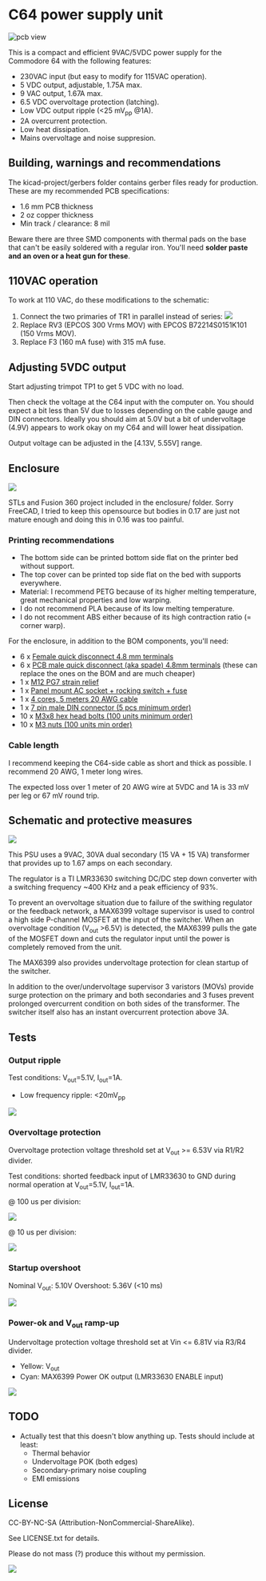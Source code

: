 # C64 power supply unit

![pcb view](img/psu01.jpeg)

This is a compact and efficient 9VAC/5VDC power supply for the Commodore 64 with the following features:

* 230VAC input (but easy to modify for 115VAC operation).
* 5 VDC output, adjustable, 1.75A max.
* 9 VAC output, 1.67A max.
* 6.5 VDC overvoltage protection (latching).
* Low VDC output ripple (<25 mV<sub>pp</sub> @1A).
* 2A overcurrent protection.
* Low heat dissipation.
* Mains overvoltage and noise suppresion.

## Building, warnings and recommendations

The kicad-project/gerbers folder contains gerber files ready for production. These are my recommended PCB specifications:

* 1.6 mm PCB thickness
* 2 oz copper thickness
* Min track / clearance: 8 mil

Beware there are three SMD components with thermal pads on the base that can't be easily soldered with a regular iron. You'll need **solder paste and an oven or a heat gun for these**.

## 110VAC operation

To work at 110 VAC, do these modifications to the schematic:

1. Connect the two primaries of TR1 in parallel instead of series:
![](img/myrra_115_230v.png)
2. Replace RV3 (EPCOS 300 Vrms MOV) with EPCOS B72214S0151K101 (150 Vrms MOV).
3. Replace F3 (160 mA fuse) with 315 mA fuse.

## Adjusting 5VDC output

Start adjusting trimpot TP1 to get 5 VDC with no load.

Then check the voltage at the C64 input with the computer on. You should expect a bit less than 5V due to losses depending on the cable gauge and DIN connectors. Ideally you should aim at 5.0V but a bit of undervoltage (4.9V) appears to work okay on my C64 and will lower heat dissipation.

Output voltage can be adjusted in the [4.13V, 5.55V] range.


## Enclosure

![](img/enclosure.png)

STLs and Fusion 360 project included in the enclosure/ folder. Sorry FreeCAD, I tried to keep this opensource but bodies in 0.17 are just not mature enough and doing this in 0.16 was too painful.

### Printing recommendations

* The bottom side can be printed bottom side flat on the printer bed without support.
* The top cover can be printed top side flat on the bed with supports everywhere.
* Material: I recommend PETG because of its higher melting temperature, great mechanical properties and low warping.
* I do not recommend PLA because of its low melting temperature.
* I do not recomment ABS either because of its high contraction ratio (= corner warp).

For the enclosure, in addition to the BOM components, you'll need:

* 6 x [Female quick disconnect 4.8 mm terminals](https://www.aliexpress.com/item/Free-shipping-100pcs-lot-4-8-insert-the-plug-spring-sheathed-wire-terminal-connector-cold-pressed/32593657279.html)
* 6 x [PCB male quick disconnect (aka spade) 4.8mm terminals](https://www.aliexpress.com/item/100pcs-4-8-Inserts-Plug-Spring-Terminal-PCB-Solder-lug-type-thickness-0-8mm-two-legs/32707189841.html) (these can replace the ones on the BOM and are much cheaper)
* 1 x [M12 PG7 strain relief](https://www.aliexpress.com/item/10pcs-Waterproof-M16-PG9-M12-PG7-Cable-Connectors-Spiral-Strain-Relief-Protector/32923675313.html)
* 1 x [Panel mount AC socket + rocking switch + fuse](https://www.aliexpress.com/item/Power-Rocker-Switch-IEC-3-Pin-320-C14-Inlet-Power-Sockets-Switch-Connector-Plug-10A-250V/32802047471.html)
* 1 x [4 cores, 5 meters 20 AWG cable](https://www.aliexpress.com/item/20-AWG-0-5MM2-RVV-2-3-4-5-6-7-8-10-12-14-16/32921926304.html)
* 1 x [7 pin male DIN connector (5 pcs minimum order)](https://www.aliexpress.com/item/5pcs-DIN-male-Plug-Connector-7-Pin-with-Plastic-Handle/32386538198.html)
* 10 x [M3x8 hex head bolts (100 units minimum order)](https://www.aliexpress.com/store/product/Free-Shipping-100pcs-Lot-Metric-Thread-DIN912-M3x8-mm-M3-8-mm-304-Stainless-Steel-Hex/3094064_32851042824.html)
* 10 x [M3 nuts (100 units min order)](https://www.aliexpress.com/item/Free-shipping-100pcs-lot-Metric-thread-DIN934-M3-304-Stainless-Steel-Hex-Nuts/32405600179.html)

### Cable length

I recommend keeping the C64-side cable as short and thick as possible. I recommend 20 AWG, 1 meter long wires.

The expected loss over 1 meter of 20 AWG wire at 5VDC and 1A is 33 mV per leg or 67 mV round trip.

## Schematic and protective measures

![](img/c64-psu-schematic.svg)

This PSU uses a 9VAC, 30VA dual secondary (15 VA + 15 VA) transformer that provides up to 1.67 amps on each secondary.

The regulator is a TI LMR33630 switching DC/DC step down converter with a switching frequency ~400 KHz and a peak efficiency of 93%.

To prevent an overvoltage situation due to failure of the swithing regulator or the feedback network, a MAX6399 voltage supervisor is used to control a high side P-channel MOSFET at the input of the switcher. When an overvoltage condition (V<sub>out</sub> >6.5V) is detected, the MAX6399 pulls the gate of the MOSFET down and cuts the regulator input until the power is completely removed from the unit.

The MAX6399 also provides undervoltage protection for clean startup of the switcher.

In addition to the over/undervoltage supervisor 3 varistors (MOVs) provide surge protection on the primary and both secondaries and 3 fuses prevent prolonged overcurrent condition on both sides of the transformer. The switcher itself also has an instant overcurrent protection above 3A.

## Tests

### Output ripple

Test conditions: V<sub>out</sub>=5.1V, I<sub>out</sub>=1A.

* Low frequency ripple: <20mV<sub>pp</sub>

![](img/LF_and_HF_ripple.png)

### Overvoltage protection

Overvoltage protection voltage threshold set at V<sub>out</sub> >= 6.53V via R1/R2 divider.

Test conditions: shorted feedback input of LMR33630 to GND during normal operation at V<sub>out</sub>=5.1V, I<sub>out</sub>=1A.

@ 100 us per division:

![](img/overvolt_shorted_fb_100us.png)

@ 10 us per division:

![](img/overvolt_shorted_fb_10us.png)

### Startup overshoot

Nominal V<sub>out</sub>: 5.10V
Overshoot: 5.36V (<10 ms)

![](img/startup_overshoot.png)

### Power-ok and V<sub>out</sub> ramp-up

Undervoltage protection voltage threshold set at Vin <= 6.81V via R3/R4 divider.

* Yellow: V<sub>out</sub>
* Cyan: MAX6399 Power OK output (LMR33630 ENABLE input)

![](img/pok.png)

## TODO

* Actually test that this doesn't blow anything up. Tests should include at least:
  * Thermal behavior
  * Undervoltage POK (both edges)
  * Secondary-primary noise coupling
  * EMI emissions

## License

CC-BY-NC-SA (Attribution-NonCommercial-ShareAlike).

See LICENSE.txt for details.

Please do not mass (?) produce this without my permission.

![](img/Cc-by-nc-sa_icon.svg)
